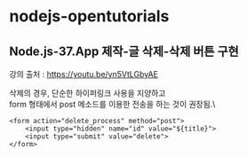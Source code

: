 # nodejs-opentutorials

## Node.js-37.App 제작-글 삭제-삭제 버튼 구현
강의 출처 : https://youtu.be/yn5VtLGbyAE

삭제의 경우, 단순한 하이퍼링크 사용을 지양하고\
form 형태에서 post 메소드를 이용한 전송을 하는 것이 권장됨.\
```
<form action="delete_process" method="post">
    <input type="hidden" name="id" value="${title}">
    <input type="submit" value="delete">
</form>
```
